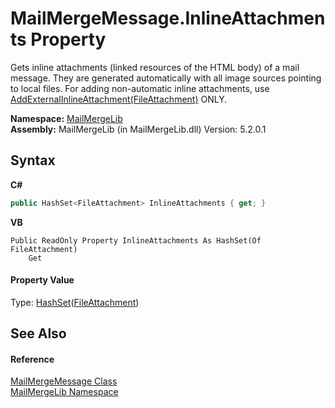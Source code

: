 # MailMergeMessage.InlineAttachments Property 
 

Gets inline attachments (linked resources of the HTML body) of a mail message. They are generated automatically with all image sources pointing to local files. For adding non-automatic inline attachments, use <a href="8741f88c-ba87-b844-3258-2777ab2bd5c7">AddExternalInlineAttachment(FileAttachment)</a> ONLY.

**Namespace:**&nbsp;<a href="31c6ebbe-d683-7561-7308-5a5ee1f76bf5">MailMergeLib</a><br />**Assembly:**&nbsp;MailMergeLib (in MailMergeLib.dll) Version: 5.2.0.1

## Syntax

**C#**<br />
``` C#
public HashSet<FileAttachment> InlineAttachments { get; }
```

**VB**<br />
``` VB
Public ReadOnly Property InlineAttachments As HashSet(Of FileAttachment)
	Get
```


#### Property Value
Type: <a href="http://msdn2.microsoft.com/en-us/library/bb359438" target="_blank">HashSet</a>(<a href="125aace4-40b3-cdaf-91c6-9e8d01f38b50">FileAttachment</a>)

## See Also


#### Reference
<a href="810ea126-c742-7cf1-1ec8-0d5ad1d8d03c">MailMergeMessage Class</a><br /><a href="31c6ebbe-d683-7561-7308-5a5ee1f76bf5">MailMergeLib Namespace</a><br />